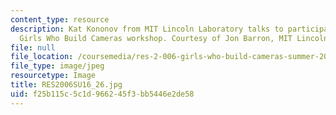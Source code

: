 ```yaml
---
content_type: resource
description: Kat Kononov from MIT Lincoln Laboratory talks to participants of the
  Girls Who Build Cameras workshop. Courtesy of Jon Barron, MIT Lincoln Laboratory.
file: null
file_location: /coursemedia/res-2-006-girls-who-build-cameras-summer-2016/f25b115c5c1d966245f3bb5446e2de58_RES2006SU16_26.jpg
file_type: image/jpeg
resourcetype: Image
title: RES2006SU16_26.jpg
uid: f25b115c-5c1d-9662-45f3-bb5446e2de58
---
```

